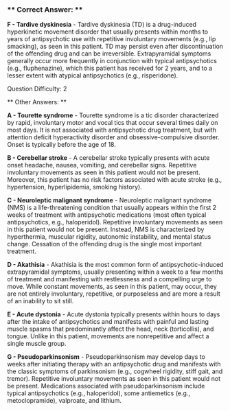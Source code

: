 ### ** Correct Answer: **

**F - Tardive dyskinesia** - Tardive dyskinesia (TD) is a drug-induced hyperkinetic movement disorder that usually presents within months to years of antipsychotic use with repetitive involuntary movements (e.g., lip smacking), as seen in this patient. TD may persist even after discontinuation of the offending drug and can be irreversible. Extrapyramidal symptoms generally occur more frequently in conjunction with typical antipsychotics (e.g., fluphenazine), which this patient has received for 2 years, and to a lesser extent with atypical antipsychotics (e.g., risperidone).

Question Difficulty: 2

** Other Answers: **

**A - Tourette syndrome** - Tourette syndrome is a tic disorder characterized by rapid, involuntary motor and vocal tics that occur several times daily on most days. It is not associated with antipsychotic drug treatment, but with attention deficit hyperactivity disorder and obsessive-compulsive disorder. Onset is typically before the age of 18.

**B - Cerebellar stroke** - A cerebellar stroke typically presents with acute onset headache, nausea, vomiting, and cerebellar signs. Repetitive involuntary movements as seen in this patient would not be present. Moreover, this patient has no risk factors associated with acute stroke (e.g., hypertension, hyperlipidemia, smoking history).

**C - Neuroleptic malignant syndrome** - Neuroleptic malignant syndrome (NMS) is a life-threatening condition that usually appears within the first 2 weeks of treatment with antipsychotic medications (most often typical antipsychotics, e.g., haloperidol). Repetitive involuntary movements as seen in this patient would not be present. Instead, NMS is characterized by hyperthermia, muscular rigidity, autonomic instability, and mental status change. Cessation of the offending drug is the single most important treatment.

**D - Akathisia** - Akathisia is the most common form of antipsychotic-induced extrapyramidal symptoms, usually presenting within a week to a few months of treatment and manifesting with restlessness and a compelling urge to move. While constant movements, as seen in this patient, may occur, they are not entirely involuntary, repetitive, or purposeless and are more a result of an inability to sit still.

**E - Acute dystonia** - Acute dystonia typically presents within hours to days after the intake of antipsychotics and manifests with painful and lasting muscle spasms that predominantly affect the head, neck (torticollis), and tongue. Unlike in this patient, movements are nonrepetitive and affect a single muscle group.

**G - Pseudoparkinsonism** - Pseudoparkinsonism may develop days to weeks after initiating therapy with an antipsychotic drug and manifests with the classic symptoms of parkinsonism (e.g., cogwheel rigidity, stiff gait, and tremor). Repetitive involuntary movements as seen in this patient would not be present. Medications associated with pseudoparkinsonism include typical antipsychotics (e.g., haloperidol), some antiemetics (e.g., metoclopramide), valproate, and lithium.


